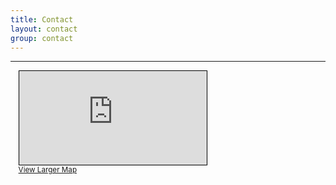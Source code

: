 ```yaml
---
title: Contact
layout: contact
group: contact
---
```


<hr>

<div style="max-width: 95%; margin: 0 auto;">
<div class="osm-container">
<iframe class="responsive-iframe" src="https://www.openstreetmap.org/export/embed.html?bbox=114.24485206604005%2C22.32276344452134%2C114.28502082824708%2C22.34816863199631&amp;layer=mapnik" style="border: 1px solid black"></iframe><br/><small><a href="https://www.openstreetmap.org/#map=16/22.3355/114.2649">View Larger Map</a></small>
</div>
</div>